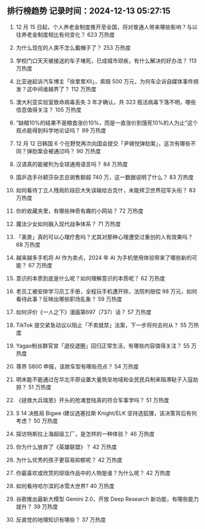 
## 排行榜趋势 记录时间：2024-12-13 05:27:15
  
  1. 12 月 15 日起，个人养老金制度推开至全国，将对普通人带来哪些影响？与以往养老金制度相比有何变化？ 623 万热度
    
  2. 为什么现在的人类不怎么戴帽子了？ 253 万热度
    
  3. 学校门口天天被接送的车子堵死，已成城市顽疾，有什么解决的好办法？ 113 万热度
    
  4. 比亚迪起诉汽车博主「徐里里Xll」，索赔 500 万元，为何车企诉自媒体事件频发？这中间谁越界了？ 112 万热度
    
  5. 澳大利亚实验室致命病毒丢失 3 年才确认，共 323 瓶活病毒下落不明，哪些信息值得关注？ 105 万热度
    
  6. “缺粮10%的结果不是粮食涨价10%，而是一直涨价到饿死10%的人为止”这个观点能得到科学地论证吗？ 99 万热度
    
  7. 12 月 12 日韩国 6 个在野党再次向国会提交「尹锡悦弹劾案」，这次有哪些不同？弹劾案会被通过吗？ 90 万热度
    
  8. 汉语真的能被列为全球通用语言吗？ 84 万热度
    
  9. 国乒选手孙颖莎杂志总销售额超 740 万，这一数据说明了什么？ 83 万热度
    
  10. 如何看待丁立人残局阶段巨大失误输给古克什，未能捍卫世界冠军头衔？ 83 万热度
    
  11. 你的收藏夹里，有哪些神奇有趣的小网站？ 72 万热度
    
  12. 魔法少女如何融入现代战争体系？ 71 万热度
    
  13. 「美景」真的可以心理疗愈吗？尤其对那种心理遭受过重创的人有效果吗？ 68 万热度
    
  14. 越来越多手机将 AI 作为卖点，2024 年 AI 为手机使用体验带来了哪些新的可能？ 67 万热度
    
  15. 意识的本质到底是什么呢？如何理解意识的本质呢？ 62 万热度
    
  16. 老员工被安排学习员工手册，全程玩手机遭开除，法院判赔偿 98 万元，如何看待此事？反映出哪些职场乱象？ 59 万热度
    
  17. 如何评价《一人之下》漫画第697（737）话？ 57 万热度
    
  18. TikTok 提交紧急动议以阻止「不卖就禁」法案，下一步将何去何从？ 55 万热度
    
  19. Yagao粉丝群官宣「退役退圈」回归正常生活，有哪些内容值得关注？ 55 万热度
    
  20. 尊界 S800 申报，该款车型有哪些亮点？ 54 万热度
    
  21. 明末能不能通过在华北平原设置大量筑垒地域和全民民兵制来阻滞鞑子入寇劫掠？ 51 万热度
    
  22. 《拯救大兵瑞恩》开头的抢滩登陆真的符合军事学吗？ 51 万热度
    
  23. S 14 决胜局 Bigwe i建议选塞拉斯 Knight/ELK 坚持选狐狸，该决策背后有何考虑？ 50 万热度
    
  24. 探访特斯拉上海超级工厂，是怎样的一种体验？ 46 万热度
    
  25. 你为什么放弃了《英雄联盟》？ 42 万热度
    
  26. 为什么优秀的孩子更容易抑郁呢？ 42 万热度
    
  27. 你最喜欢或欣赏的琼瑶作品中的人物是谁？为什么呢？ 42 万热度
    
  28. 如何看待哈尔滨的冰雪大世界? 40 万热度
    
  29. 谷歌推出最新大模型 Gemini 2.0，开放 Deep Research 新功能，有哪些能力提升？ 39 万热度
    
  30. 反直觉的地理知识有哪些？ 37 万热度
    